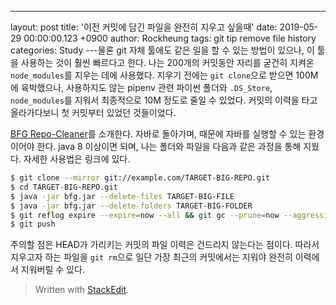 ---
layout: post
title: '이전 커밋에 담긴 파일을 완전히 지우고 싶을때'
date: 2019-05-29 00:00:00.123 +0900
author: Rockheung
tags: git tip remove file history
categories: Study
---물론 git 자체 툴에도 같은 일을 할 수 있는 방법이 있으나, 이 툴을 사용하는 것이 훨씬 빠르다고 한다. 나는 200개의 커밋동안 자리를 굳건히 지켜온 `node_modules`를 지우는 데에 사용했다. 지우기 전에는 `git clone`으로 받으면 100M에 육박했으나, 사용하지도 않는 pipenv 관련 파이썬 폴더와 `.DS_Store`, `node_modules`를 지워서 최종적으로 10M 정도로 줄일 수 있었다. 커밋의 이력을 타고 올라가다보니 첫 커밋부터 있었던 것들이었다.

[BFG Repo-Cleaner](https://rtyley.github.io/bfg-repo-cleaner/)를 소개한다. 자바로 돌아가며, 때문에 자바를 실행할 수 있는 환경이어야 한다. java 8 이상이면 되며, 나는 폴더와 파일을 다음과 같은 과정을 통해 지웠다. 자세한 사용법은 링크에 있다.

```bash
$ git clone --mirror git://example.com/TARGET-BIG-REPO.git
$ cd TARGET-BIG-REPO.git
$ java -jar bfg.jar --delete-files TARGET-BIG-FILE
$ java -jar bfg.jar --delete-folders TARGET-BIG-FOLDER
$ git reflog expire --expire=now --all && git gc --prune=now --aggressive
$ git push
```

주의할 점은 HEAD가 가리키는 커밋의 파일 이력은 건드리지 않는다는 점이다. 따라서 지우고자 하는 파일을 `git rm`으로 일단 가장 최근의 커밋에서는 지워야 완전히 이력에서 지워버릴 수 있다.

> Written with [StackEdit](https://stackedit.io/).
